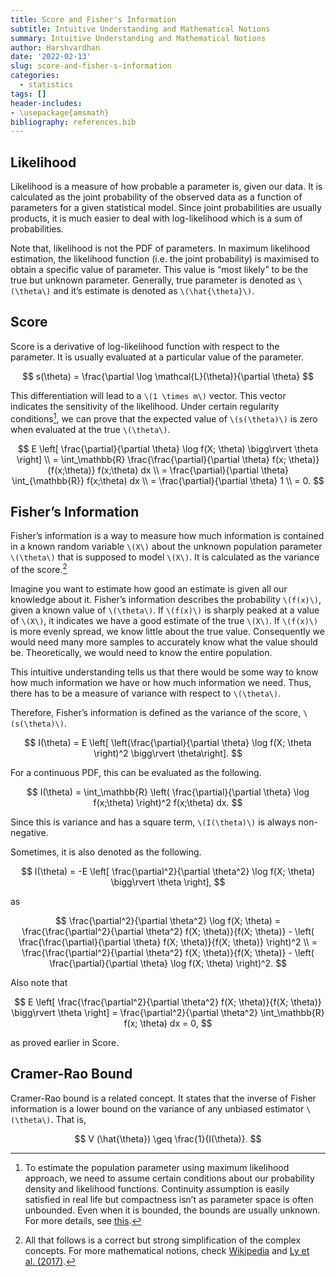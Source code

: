 ```yaml
---
title: Score and Fisher's Information
subtitle: Intuitive Understanding and Mathematical Notions
summary: Intuitive Understanding and Mathematical Notions
author: Harshvardhan
date: '2022-02-13'
slug: score-and-fisher-s-information
categories:
  - statistics
tags: []
header-includes:
- \usepackage{amsmath}
bibliography: references.bib
---
```


## Likelihood

Likelihood is a measure of how probable a parameter is, given our data. It is calculated as the joint probability of the observed data as a function of parameters for a given statistical model. Since joint probabilities are usually products, it is much easier to deal with log-likelihood which is a sum of probabilities.

Note that, likelihood is not the PDF of parameters. In maximum likelihood estimation, the likelihood function (i.e. the joint probability) is maximised to obtain a specific value of parameter. This value is “most likely” to be the true but unknown parameter. Generally, true parameter is denoted as `\(\theta\)` and it’s estimate is denoted as `\(\hat{\theta}\)`.

## Score

Score is a derivative of log-likelihood function with respect to the parameter. It is usually evaluated at a particular value of the parameter.

$$
s(\theta) = \frac{\partial \log \mathcal{L}(\theta)}{\partial \theta}
$$

This differentiation will lead to a `\(1 \times m\)` vector. This vector indicates the sensitivity of the likelihood. Under certain regularity conditions[^1], we can prove that the expected value of `\(s(\theta)\)` is zero when evaluated at the true `\(\theta\)`.

$$
E \left[ \frac{\partial}{\partial \theta} \log f(X; \theta) \bigg\rvert \theta \right] \\
= \int_\mathbb{R} \frac{\frac{\partial}{\partial \theta} f(x; \theta)}{f(x;\theta)}
f(x;\theta) dx \\
= \frac{\partial}{\partial \theta} \int_{\mathbb{R}} f(x;\theta) dx \\
= \frac{\partial}{\partial \theta} 1 \\
= 0.
$$

## Fisher’s Information

Fisher’s information is a way to measure how much information is contained in a known random variable `\(X\)` about the unknown population parameter `\(\theta\)` that is supposed to model `\(X\)`. It is calculated as the variance of the score.[^2]

Imagine you want to estimate how good an estimate is given all our knowledge about it. Fisher’s information describes the probability `\(f(x)\)`, given a known value of `\(\theta\)`. If `\(f(x)\)` is sharply peaked at a value of `\(X\)`, it indicates we have a good estimate of the true `\(X\)`. If `\(f(x)\)` is more evenly spread, we know little about the true value. Consequently we would need many more samples to accurately know what the value should be. Theoretically, we would need to know the entire population.

This intuitive understanding tells us that there would be some way to know how much information we have or how much information we need. Thus, there has to be a measure of variance with respect to `\(\theta\)`.

Therefore, Fisher’s information is defined as the variance of the score, `\(s(\theta)\)`.

$$
I(\theta) = E \left[ \left(\frac{\partial}{\partial \theta} \log f(X; \theta \right)^2 \bigg\rvert \theta\right].
$$

For a continuous PDF, this can be evaluated as the following.

$$
I(\theta) = \int_\mathbb{R} \left( \frac{\partial}{\partial \theta} \log f(x;\theta) \right)^2 f(x;\theta) dx.
$$

Since this is variance and has a square term, `\(I(\theta)\)` is always non-negative.

Sometimes, it is also denoted as the following.

$$
I(\theta) = -E \left[ \frac{\partial^2}{\partial \theta^2} \log f(X; \theta) \bigg\rvert \theta \right],
$$

as

$$
\frac{\partial^2}{\partial \theta^2} \log f(X; \theta) = \frac{\frac{\partial^2}{\partial \theta^2} f(X; \theta)}{f(X; \theta)} - \left( \frac{\frac{\partial}{\partial \theta} f(X; \theta)}{f(X; \theta)} \right)^2 \\
= \frac{\frac{\partial^2}{\partial \theta^2} f(X; \theta)}{f(X; \theta)} - \left( \frac{\partial}{\partial \theta} \log f(X; \theta) \right)^2.
$$

Also note that

$$
E \left[ \frac{\frac{\partial^2}{\partial \theta^2} f(X; \theta)}{f(X; \theta)} \bigg\rvert \theta \right] = \frac{\partial^2}{\partial \theta^2} \int_\mathbb{R} f(x; \theta) dx = 0,
$$

as proved earlier in Score.

## Cramer-Rao Bound

Cramer-Rao bound is a related concept. It states that the inverse of Fisher information is a lower bound on the variance of any unbiased estimator `\(\theta\)`. That is,

$$
V (\hat{\theta}) \geq \frac{1}{I(\theta)}.
$$

[^1]: To estimate the population parameter using maximum likelihood approach, we need to assume certain conditions about our probability density and likelihood functions. Continuity assumption is easily satisfied in real life but compactness isn’t as parameter space is often unbounded. Even when it is bounded, the bounds are usually unknown. For more details, see [this](https://en.wikipedia.org/wiki/Likelihood_function#Regularity_conditions).

[^2]: All that follows is a correct but strong simplification of the complex concepts. For more mathematical notions, check [Wikipedia](https://en.wikipedia.org/wiki/Fisher_information) and [Ly et al. (2017)](https://arxiv.org/pdf/1705.01064.pdf).
